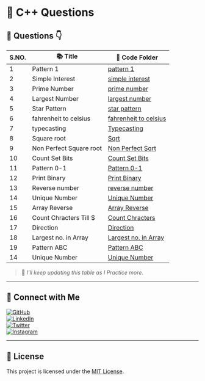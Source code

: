 # 🧠 C++ Questions

## 📅 Questions 👇

| S.NO.       | 📚 Title             | 📁 Code Folder |
|--------|---------------------------------------|----------------|
| 1 | Pattern 1  | [pattern 1](Questions/pattern1.cpp) |
| 2 | Simple Interest  | [simple interest](Questions/simple-intrest.cpp) |
| 3 | Prime Number  | [prime number](Questions/prime-number.cpp) |
| 4 | Largest Number  | [largest number](Questions/largest-no.cpp) |
| 5 | Star Pattern  | [star pattern](Questions/star_pattern.cpp) |
| 6 | fahrenheit to celsius  | [fahrenheit to celsius](Questions/f-c.cpp) |
| 7 | typecasting  | [Typecasting](Questions/character.cpp) |
| 8 |  Square root  | [Sqrt](Questions/sqrt.cpp) |
| 9 | Non Perfect Square root  | [Non Perfect Sqrt](Questions/non-p-sqrt.cpp) |
| 10 | Count Set Bits  | [Count Set Bits](Questions/count-set-bits.cpp) |
| 11 | Pattern 0-1  | [Pattern 0-1](Questions/pattern0-1.cpp) |
| 12 | Print Binary  | [Print Binary](Questions/printbinary.cpp) |
| 13 | Reverse number  | [reverse number](Questions/reverse-no.cpp) |
| 14 | Unique Number  | [Unique Number](Questions/unique-no.cpp) |
| 15 | Array Reverse  | [Array Reverse](Questions/arrayreverse.cpp) |
| 16 | Count Chracters Till $  | [Count Chracters](Questions/countchar.cpp) |
| 17 | Direction  | [Direction](Questions/direction.cpp) |
| 18 | Largest no. in Array  | [Largest no. in Array](Questions/largestinarray.cpp) |
| 19 | Pattern ABC  | [Pattern ABC](Questions/patternabc.cpp) |
| 14 | Unique Number  | [Unique Number](Questions/pattern4.cpp) |

> 📝 *I'll keep updating this table as I Practice more.*

---

## 🔗 Connect with Me

[![GitHub](https://img.shields.io/badge/GitHub-%2312100E.svg?logo=github&logoColor=white)](https://github.com/VanshBhatia2007)  
[![LinkedIn](https://img.shields.io/badge/LinkedIn-%230077B5.svg?logo=linkedin&logoColor=white)](https://www.linkedin.com/in/vansh-bhatia-76311422a)  
[![Twitter](https://img.shields.io/badge/Twitter-%231DA1F2.svg?logo=twitter&logoColor=white)](https://x.com/vanshb335?t=wYs66CkM2erUVwvaAjvuSw&s=09)  
[![Instagram](https://img.shields.io/badge/Instagram-%23E4405F.svg?logo=instagram&logoColor=white)](https://www.instagram.com/vanshbhatia15)

---

## 📄 License

This project is licensed under the [MIT License](LICENSE).

